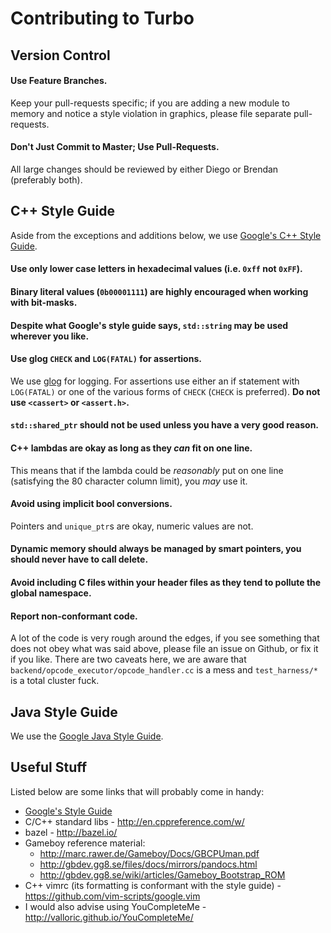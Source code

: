 # Contributing to Turbo

## Version Control

#### Use Feature Branches.

Keep your pull-requests specific; if you are adding a new module to memory and
notice a style violation in graphics, please file separate pull-requests.

#### Don't Just Commit to Master; Use Pull-Requests.

All large changes should be reviewed by either Diego or Brendan (preferably
both).

## C++ Style Guide

Aside from the exceptions and additions below, we use
[Google's C++ Style Guide](https://google.github.io/styleguide/cppguide.html).

#### Use only lower case letters in hexadecimal values (i.e. `0xff` not `0xFF`).

#### Binary literal values (`0b00001111`) are highly encouraged when working with bit-masks.

#### Despite what Google's style guide says, `std::string` may be used wherever you like.

#### Use glog `CHECK` and `LOG(FATAL)` for assertions.

We use [glog](https://google-glog.googlecode.com/svn/trunk/doc/glog.html)
for logging. For assertions use either an if statement with `LOG(FATAL)` or
one of the various forms of `CHECK` (`CHECK` is preferred). **Do not use
`<cassert>` or `<assert.h>`.**

#### `std::shared_ptr` should not be used unless you have a very good reason.

#### C++ lambdas are okay as long as they *can* fit on one line.

This means that if the lambda could be *reasonably* put on one line (satisfying
the 80 character column limit), you *may* use it.

#### Avoid using implicit bool conversions.

Pointers and `unique_ptr`s are okay, numeric values are not.

#### Dynamic memory should always be managed by smart pointers, you should never have to call delete.

#### Avoid including C files within your header files as they tend to pollute the global namespace.

#### Report non-conformant code.

A lot of the code is very rough around the edges, if you see something that does
not obey what was said above, please file an issue on Github, or fix it if you
like. There are two caveats here, we are aware that
`backend/opcode_executor/opcode_handler.cc` is a mess and `test_harness/*` is a
total cluster fuck.

## Java Style Guide

We use the [Google Java Style Guide](https://google.github.io/styleguide/javaguide.html).

## Useful Stuff

Listed below are some links that will probably come in handy:

 - [Google's Style Guide](https://google.github.io/styleguide/cppguide.html)
 - C/C++ standard libs - http://en.cppreference.com/w/
 - bazel - http://bazel.io/
 - Gameboy reference material:
   * http://marc.rawer.de/Gameboy/Docs/GBCPUman.pdf
   * http://gbdev.gg8.se/files/docs/mirrors/pandocs.html
   * http://gbdev.gg8.se/wiki/articles/Gameboy_Bootstrap_ROM
 - C++ vimrc (its formatting is conformant with the style guide) - https://github.com/vim-scripts/google.vim
 - I would also advise using YouCompleteMe - http://valloric.github.io/YouCompleteMe/
